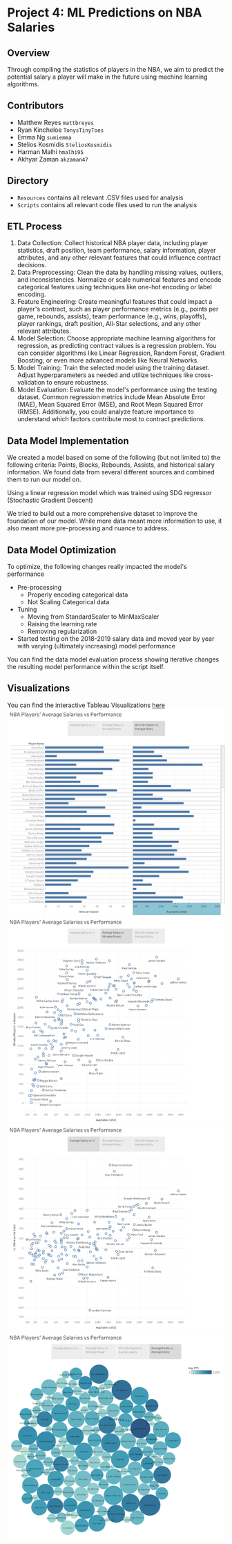 # Project 4: ML Predictions on NBA Salaries

## Overview
Through compiling the statistics of players in the NBA, we aim to predict the potential salary a player will make in the future using machine learning algorithms.

## Contributors
- Matthew Reyes `mattbreyes`
- Ryan Kincheloe `TonysTinyToes`
- Emma Ng `sumiemma`
- Stelios Kosmidis `SteliosKosmidis`
- Harman Malhi `hmalhi95`
- Akhyar Zaman `akzaman47`

## Directory
- `Resources` contains all relevant .CSV files used for analysis
- `Scripts` contains all relevant code files used to run the analysis

## ETL Process
1. Data Collection: Collect historical NBA player data, including player statistics, draft position, team performance, salary information, player attributes, and any other relevant features that could influence contract decisions.
2. Data Preprocessing: Clean the data by handling missing values, outliers, and inconsistencies. Normalize or scale numerical features and encode categorical features using techniques like one-hot encoding or label encoding.
3. Feature Engineering: Create meaningful features that could impact a player's contract, such as player performance metrics (e.g., points per game, rebounds, assists), team performance (e.g., wins, playoffs), player rankings, draft position, All-Star selections, and any other relevant attributes.
4. Model Selection: Choose appropriate machine learning algorithms for regression, as predicting contract values is a regression problem. You can consider algorithms like Linear Regression, Random Forest, Gradient Boosting, or even more advanced models like Neural Networks.
5. Model Training: Train the selected model using the training dataset. Adjust hyperparameters as needed and utilize techniques like cross-validation to ensure robustness.
6. Model Evaluation: Evaluate the model's performance using the testing dataset. Common regression metrics include Mean Absolute Error (MAE), Mean Squared Error (MSE), and Root Mean Squared Error (RMSE). Additionally, you could analyze feature importance to understand which factors contribute most to contract predictions.


## Data Model Implementation
We created a model based on some of the following (but not limited to) the following criteria: Points, Blocks, Rebounds, Assists, and historical salary information. We found data from several different sources and combined them to run our model on.

Using a linear regression model which was trained using SDG regressor (Stochastic Gradient Descent)

We tried to build out a more comprehensive dataset to improve the foundation of our model. While more data meant more information to use, it also meant more pre-processing and nuance to address.
## Data Model Optimization
To optimize, the following changes really impacted the model's performance
- Pre-processing
    - Properly encoding categorical data
    - Not Scaling Categorical data
- Tuning
    - Moving from StandardScaler to MinMaxScaler
    - Raising the learning rate
    - Removing regularization
- Started testing on the 2018-2019 salary data and moved year by year with varying (ultimately increasing) model performance

You can find the data model evaluation process showing iterative changes the resulting model performance within the script itself.

## Visualizations
You can find the interactive Tableau Visualizations [here](/Presentation/Project%204.twbx)
![Alt text](Images/Wins_vs_Avg_Salary.png)
![Alt text](Images/Avg_Salary_vs_Mins.png)
![Alt text](Images/Avg_Salary_vs_+_-.png)
![Alt text](Images/Avg_Points_vs_Avg_Salary.png)
